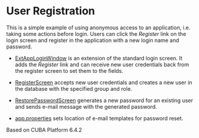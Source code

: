 # User Registration

This is a simple example of using anonymous access to an application, i.e. taking some actions before login. Users can click the *Register* link on the login screen and register in the application with a new login name and password. 

* [ExtAppLoginWindow](https://github.com/cuba-platform/sample-user-registration/blob/master/modules/web/src/com/company/sample/web/loginwindow/ExtAppLoginWindow.java) is an extension of the standard login screen. It adds the *Register* link and can receive new user credentials back from the register screen to set them to the fields.

* [RegisterScreen](https://github.com/cuba-platform/sample-user-registration/blob/master/modules/web/src/com/company/sample/web/register/RegisterScreen.java) accepts new user credentials and creates a new user in the database with the specified group and role. 

* [RestorePasswordScreen](https://github.com/cuba-platform/sample-user-registration/blob/master/modules/web/src/com/company/sample/web/restorepassword/RestorePasswordScreen.java) generates a new password for an existing user and sends e-mail message with the generated password.

* [app.properties](https://github.com/cuba-platform/sample-user-registration/blob/master/modules/core/src/com/company/sample/app.properties) sets location of e-mail templates for password reset.

Based on CUBA Platform 6.4.2
